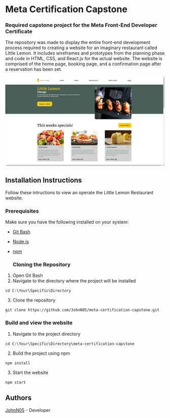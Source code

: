 # Meta Certification Capstone
### Required capstone project for the Meta Front-End Developer Certificate

The repository was made to display the entire front-end development process required to creating a website for an imaginary restaurant called Little Lemon.  It includes wireframes and prototypes from the planning phase and code in HTML, CSS, and React.js for the actual website.  The website is comprised of the home page, booking page, and a confirmation page after a reservation has been set.

![Preview](ui/Little-Lemon-preview.png)

## Installation Instructions

Follow these intructions to view an operate the Little Lemon Restaurant website.

### Prerequisites

Make sure you have the following installed on your system:
* [Git Bash](https://git-scm.com/downloads)
* [Node.js](https://nodejs.org/en/download/)
* [npm](https://docs.npmjs.com/downloading-and-installing-node-js-and-npm)

  ### Cloning the Repository

1. Open Git Bash
2. Navigate to the directory where the project will be installed
```
cd C:\Your\Specific\Directory
```
3. Clone the repository
```
git clone https://github.com/JohnN05/meta-certification-capstone.git
```

### Build and view the website

1. Navigate to the project directory
```
cd C:\Your\Specific\Directory\meta-certification-capstone
```
2. Build the project using npm
```
npm install
```
3. Start the website
```
npm start
```

## Authors

[JohnN05](https://github.com/JohnN05) - Developer
